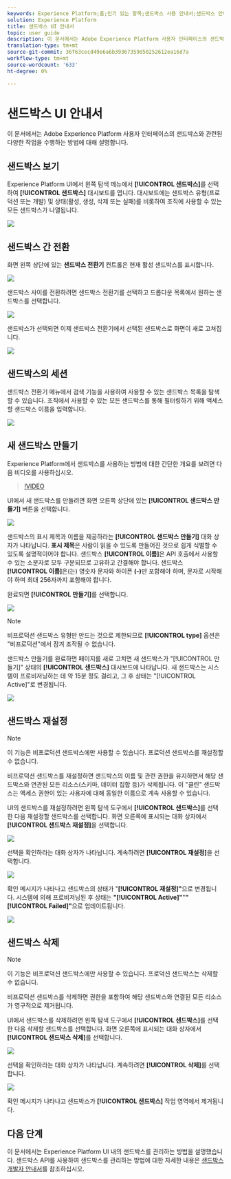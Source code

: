 ```yaml
---
keywords: Experience Platform;홈;인기 있는 항목;샌드박스 사용 안내서;샌드박스 안내서
solution: Experience Platform
title: 샌드박스 UI 안내서
topic: user guide
description: 이 문서에서는 Adobe Experience Platform 사용자 인터페이스의 샌드박스와 관련된 다양한 작업을 수행하는 방법에 대해 설명합니다.
translation-type: tm+mt
source-git-commit: 36f63cecd49e6a6b39367359d50252612ea16d7a
workflow-type: tm+mt
source-wordcount: '633'
ht-degree: 0%

---
```



# 샌드박스 UI 안내서

이 문서에서는 Adobe Experience Platform 사용자 인터페이스의 샌드박스와 관련된 다양한 작업을 수행하는 방법에 대해 설명합니다.

## 샌드박스 보기

Experience Platform UI에서 왼쪽 탐색 메뉴에서 **[!UICONTROL 샌드박스]**&#x200B;를 선택하여 **[!UICONTROL 샌드박스]** 대시보드를 엽니다. 대시보드에는 샌드박스 유형(프로덕션 또는 개발) 및 상태(활성, 생성, 삭제 또는 실패)를 비롯하여 조직에 사용할 수 있는 모든 샌드박스가 나열됩니다.

![](../images/ui/view-sandboxes.png)

## 샌드박스 간 전환

화면 왼쪽 상단에 있는 **샌드박스 전환기** 컨트롤은 현재 활성 샌드박스를 표시합니다.

![](../images/ui/sandbox-switcher.png)

샌드박스 사이를 전환하려면 샌드박스 전환기를 선택하고 드롭다운 목록에서 원하는 샌드박스를 선택합니다.

![](../images/ui/switcher-menu.png)

샌드박스가 선택되면 이제 샌드박스 전환기에서 선택된 샌드박스로 화면이 새로 고쳐집니다.

![](../images/ui/switched.png)

## 샌드박스의 세션

샌드박스 전환기 메뉴에서 검색 기능을 사용하여 사용할 수 있는 샌드박스 목록을 탐색할 수 있습니다. 조직에서 사용할 수 있는 모든 샌드박스를 통해 필터링하기 위해 액세스할 샌드박스 이름을 입력합니다.

![](../images/ui/sandbox-search.png)

## 새 샌드박스 만들기

Experience Platform에서 샌드박스를 사용하는 방법에 대한 간단한 개요를 보려면 다음 비디오를 사용하십시오.

>[!VIDEO](https://video.tv.adobe.com/v/29838/?quality=12&learn=on)

UI에서 새 샌드박스를 만들려면 화면 오른쪽 상단에 있는 **[!UICONTROL 샌드박스 만들기]** 버튼을 선택합니다.

![](../images/ui/create-sandbox.png)

샌드박스의 표시 제목과 이름을 제공하라는 **[!UICONTROL 샌드박스 만들기]** 대화 상자가 나타납니다. **표시 제목**&#x200B;은 사람이 읽을 수 있도록 만들어진 것으로 쉽게 식별할 수 있도록 설명적이어야 합니다. 샌드박스 **[!UICONTROL 이름]**&#x200B;은 API 호출에서 사용할 수 있는 소문자로 모두 구분되므로 고유하고 간결해야 합니다. 샌드박스 **[!UICONTROL 이름]**&#x200B;은(는) 영숫자 문자와 하이픈 **(-)**&#x200B;만 포함해야 하며, 문자로 시작해야 하며 최대 256자까지 포함해야 합니다.

완료되면 **[!UICONTROL 만들기]**&#x200B;를 선택합니다.

![](../images/ui/create-dialog.png)

>[!NOTE]
>
>비프로덕션 샌드박스 유형만 만드는 것으로 제한되므로 **[!UICONTROL type]** 옵션은 &quot;비프로덕션&quot;에서 잠겨 조작될 수 없습니다.

샌드박스 만들기를 완료하면 페이지를 새로 고치면 새 샌드박스가 &quot;[!UICONTROL 만들기]&quot; 상태의 **[!UICONTROL 샌드박스]** 대시보드에 나타납니다. 새 샌드박스는 시스템이 프로비저닝하는 데 약 15분 정도 걸리고, 그 후 상태는 &quot;[!UICONTROL Active]&quot;로 변경됩니다.

![](../images/ui/creating.png)

## 샌드박스 재설정

>[!NOTE]
>
>이 기능은 비프로덕션 샌드박스에만 사용할 수 있습니다. 프로덕션 샌드박스를 재설정할 수 없습니다.

비프로덕션 샌드박스를 재설정하면 샌드박스의 이름 및 관련 권한을 유지하면서 해당 샌드박스와 연관된 모든 리소스(스키마, 데이터 집합 등)가 삭제됩니다. 이 &quot;클린&quot; 샌드박스는 액세스 권한이 있는 사용자에 대해 동일한 이름으로 계속 사용할 수 있습니다.

UI의 샌드박스를 재설정하려면 왼쪽 탐색 도구에서 **[!UICONTROL 샌드박스]**&#x200B;를 선택한 다음 재설정할 샌드박스를 선택합니다. 화면 오른쪽에 표시되는 대화 상자에서 **[!UICONTROL 샌드박스 재설정]**&#x200B;을 선택합니다.

![](../images/ui/reset-sandbox.png)

선택을 확인하라는 대화 상자가 나타납니다. 계속하려면 **[!UICONTROL 재설정]**&#x200B;을 선택합니다.

![](../images/ui/reset-confirm.png)

확인 메시지가 나타나고 샌드박스의 상태가 &quot;**[!UICONTROL 재설정]&quot;**&#x200B;으로 변경됩니다. 시스템에 의해 프로비저닝된 후 상태는 **&quot;[!UICONTROL Active]&quot;**&quot;**&quot;[!UICONTROL Failed]&quot;**&#x200B;으로 업데이트됩니다.

![](../images/ui/resetting.png)

## 샌드박스 삭제

>[!NOTE]
>
>이 기능은 비프로덕션 샌드박스에만 사용할 수 있습니다. 프로덕션 샌드박스는 삭제할 수 없습니다.

비프로덕션 샌드박스를 삭제하면 권한을 포함하여 해당 샌드박스와 연결된 모든 리소스가 영구적으로 제거됩니다.

UI에서 샌드박스를 삭제하려면 왼쪽 탐색 도구에서 **[!UICONTROL 샌드박스]**&#x200B;를 선택한 다음 삭제할 샌드박스를 선택합니다. 화면 오른쪽에 표시되는 대화 상자에서 **[!UICONTROL 샌드박스 삭제]**&#x200B;를 선택합니다.

![](../images/ui/delete-sandbox.png)

선택을 확인하라는 대화 상자가 나타납니다. 계속하려면 **[!UICONTROL 삭제]**&#x200B;를 선택합니다.

![](../images/ui/delete-confirm.png)

확인 메시지가 나타나고 샌드박스가 **[!UICONTROL 샌드박스]** 작업 영역에서 제거됩니다.

## 다음 단계

이 문서에서는 Experience Platform UI 내의 샌드박스를 관리하는 방법을 설명했습니다. 샌드박스 API를 사용하여 샌드박스를 관리하는 방법에 대한 자세한 내용은 [샌드박스 개발자 안내서](../api/getting-started.md)를 참조하십시오.